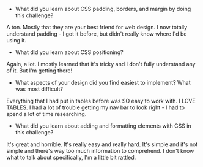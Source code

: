 - What did you learn about CSS padding, borders, and margin by doing this challenge?

A ton. Mostly that they are your best friend for web design. I now totally understand padding - I got it before, but didn't really know where I'd be using it.

- What did you learn about CSS positioning?

Again, a lot. I mostly learned that it's tricky and I don't fully understand any of it. But I'm getting there!

- What aspects of your design did you find easiest to implement? What was most difficult?

Everything that I had put in tables before was SO easy to work with. I LOVE TABLES. I had a lot of trouble getting my nav bar to look right - I had to spend a lot of time researching.

- What did you learn about adding and formatting elements with CSS in this challenge?

It's great and horrible. It's really easy and really hard. It's simple and it's not simple and there's way too much information to comprehend. I don't know what to talk about specifically, I'm a little bit rattled.